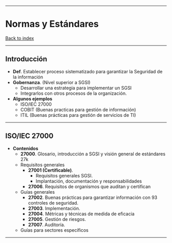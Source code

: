 
---
# Normas y Estándares

[Back to index](../README.md)

---
## Introducción
- **Def**. Establecer proceso sistematizado para garantizar la Seguridad de la información
- **Gobernanza**. (Nivel superior a SGSI)
	- Desarrollar una estrategia para implementar un SGSI
	- Integrarlos con otros procesos de la organización.
- **Algunos ejemplos**
	- ISO/IEC 27000
	- COBIT (Buenas practicas para gestión de información)
	- ITIL (Buenas prácticas para gestión de servicios de TI)
---
## ISO/IEC 27000
- **Contenidos**
	- **27000**. Glosario, introducción a SGSI y visión general de estándares 27k
	- Requisitos generales
		- **27001 (Certificable)**.
			- Requisitos generales SGSI.
			- Implantación, documentación y responsabilidades
		- **27006**. Requisitos de organismos que auditan y certifican
	- Guías generales
		- **27002**. Buenas prácticas para garantizar información con 93 controles de seguridad.
		- **27003**. Implementación.
		- **27004**. Métricas y técnicas de medida de eficacia
		- **27005**. Gestión de riesgos.
		- **27007**. Auditoría.
	- Guías para sectores específicos 
---